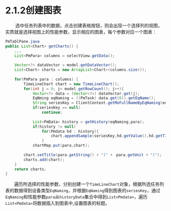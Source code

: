 # 2.1.2创建图表

&#160; &#160; &#160; &#160; 选中任务列表中的数据，点击创建表格按钮，则会出现一个选择列的视图，实质就是选择视图上的性能参数，显示相应的图表，每个参数对应一个图表：
```java
PmTablPane.java
public List<Chart> getCharts() {
    ...
    List<PmPara> columns = selectView.getData();
    
    Vector<?> dataVector = model.getDataVector();
    List<Chart> charts = new ArrayList<Chart>(columns.size());
    
    for(PmPara para : columns) {
        TimeLineChart chart = new TimeLineChart();
        for(int j = 0; j< model.getRowCount(); j++){
            Vector<?> data = (Vector<?>) dataVector.get(j);
            EqNming eqNaming = ((PmTask) data.get(0)).getEqName();
            String seriesKey = ClientContext.getMoFullNameByEqNaming(eqNaming);
            if(seriesKey == null)
                continue;
                
            List<PmData> history = getHistory(eqNaming,para);
            if(history != null)
                for(Pmdata hd : history){
                    chart.appendSample(seriesKey,hd.getValue(),hd.getTime());
                }
            chartMap.put(para,chart);
        
        chart.setTitle(para.getString() + "(" +　para.getUnit + ")");
        charts.add(chart);
    }
    return charts;
}
```
&#160; &#160; &#160; &#160;遍历所选择的性能参数，分别创建一个`TimeLineChart`对象，根据所选任务列表的数据得到设备类型`EqNaming`，并根据`EqNaming`得到图表的`seriesKey`，通过`EqNaming`和性能参数`para`从`historyData`集合中得到`List<Pmdata>`，遍历`List<Pmdata>`将数据插入到图表中,设置图表的标题。
